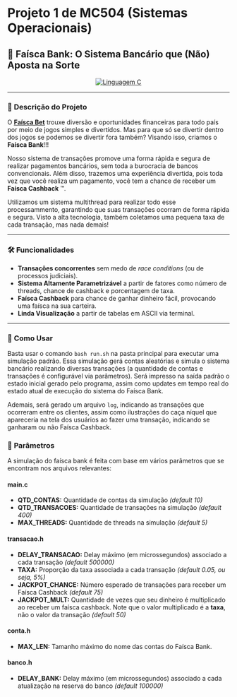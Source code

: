# Projeto 1 de MC504 (Sistemas Operacionais)
## 🚀 Faísca Bank: O Sistema Bancário que (Não) Aposta na Sorte
<div align="center">
  <a href="https://en.wikipedia.org/wiki/C_(programming_language)">
    <img src="https://img.shields.io/badge/Linguagem-C-%23f34b7d?style=for-the-badge" alt="Linguagem C">
  </a>
</div>

---

### 📌 **Descrição do Projeto**
O **[Faísca Bet](https://github.com/defnotmee/faisca-bet)** trouxe diversão e oportunidades financeiras para todo país por meio de jogos
simples e divertidos. Mas para que só se divertir dentro dos jogos se podemos se divertir fora também? Visando isso, criamos o **Faísca Bank**!!!

Nosso sistema de transações promove uma forma rápida e segura de realizar pagamentos bancários, sem toda a burocracia de bancos convencionais. Além
disso, trazemos uma experiência divertida, pois toda vez que você realiza um pagamento, você tem a chance de receber um **Faísca Cashback** :tm:.

Utilizamos um sistema multithread para realizar todo esse processammento, garantindo que suas transações ocorram de forma rápida e segura. Visto
a alta tecnologia, também coletamos uma pequena taxa de cada transação, mas nada demais!

---

### 🛠️ **Funcionalidades**
- **Transações concorrentes** sem medo de *race conditions* (ou de processos judiciais).
- **Sistema Altamente Parametrizável** a partir de fatores como número de threads, chance de cashback e porcentagem de taxa.
- **Faísca Cashback** para chance de ganhar dinheiro fácil, provocando uma faísca na sua carteira.
- **Linda Visualização** a partir de tabelas em ASCII via terminal.
---

### 🦧 **Como Usar**

Basta usar o comando `bash run.sh` na pasta principal para executar uma simulação padrão.  Essa simulação gerá contas aleatórias e
simula o sistema bancário realizando diversas transações (a quantidade de contas e transações é configurável via parâmetros).
Será impresso na saída padrão o estado inicial gerado pelo programa, assim como updates em tempo real
do estado atual de execução do sistema do Faísca Bank.

Ademais, será gerado um arquivo `log`, indicando as transações que ocorreram entre os clientes,
assim como ilustrações do caça níquel que apareceria na tela dos usuários ao fazer uma transação, indicando
se ganharam ou não Faísca Cashback.

### 🔧 **Parâmetros**

A simulação do faísca bank é feita com base em vários parâmetros que se encontram nos arquivos relevantes:

#### **main.c**

- **QTD_CONTAS:** Quantidade de contas da simulação *(default 10)*
- **QTD_TRANSACOES:** Quantidade de transações na simulação *(default 400)*
- **MAX_THREADS:** Quantidade de threads na simulação *(default 5)*

#### **transacao.h**

- **DELAY_TRANSACAO:** Delay máximo (em microssegundos) associado a cada transação *(default 500000)*
- **TAXA:** Proporção da taxa associada a cada transação *(default 0.05, ou seja, 5%)*
- **JACKPOT_CHANCE:** Número esperado de transações para receber um Faísca Cashback *(default 75)*
- **JACKPOT_MULT:** Quantidade de vezes que seu dinheiro é multiplicado ao receber um faísca cashback. Note que o valor multiplicado é a **taxa**, não o valor da transação  *(default 50)*

#### **conta.h**

- **MAX_LEN:** Tamanho máximo do nome das contas do Faísca Bank.

#### **banco.h**

- **DELAY_BANK:** Delay máximo (em microssegundos) associado a cada atualização na reserva do banco *(default 100000)*